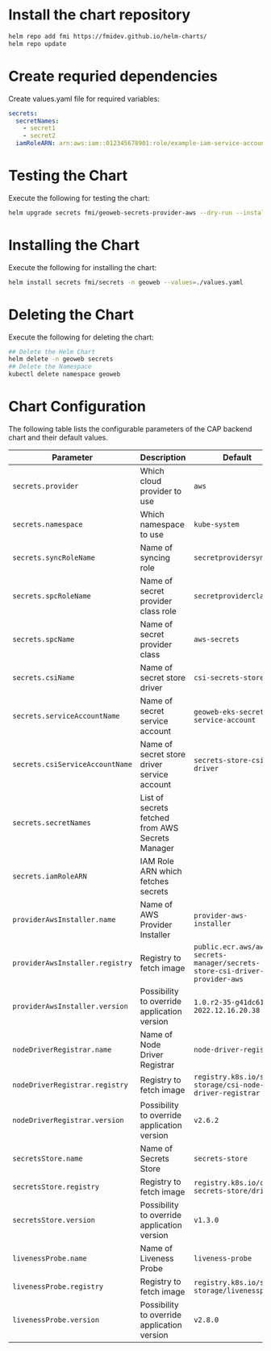 # Install the chart repository

```bash
helm repo add fmi https://fmidev.github.io/helm-charts/
helm repo update
```

# Create requried dependencies

Create values.yaml file for required variables:
```yaml
secrets:
  secretNames:
    - secret1
    - secret2
  iamRoleARN: arn:aws:iam::012345678901:role/example-iam-service-account-role
```

# Testing the Chart
Execute the following for testing the chart:

```bash
helm upgrade secrets fmi/geoweb-secrets-provider-aws --dry-run --install --debug -n geoweb --values=./values.yaml
```

# Installing the Chart

Execute the following for installing the chart:

```bash
helm install secrets fmi/secrets -n geoweb --values=./values.yaml
```

# Deleting the Chart
Execute the following for deleting the chart:

```bash
## Delete the Helm Chart
helm delete -n geoweb secrets
## Delete the Namespace
kubectl delete namespace geoweb
```

# Chart Configuration
The following table lists the configurable parameters of the CAP backend chart and their default values.

| Parameter | Description | Default |
| - | - | - |
| `secrets.provider` | Which cloud provider to use | `aws` |
| `secrets.namespace` | Which namespace to use | `kube-system` |
| `secrets.syncRoleName` | Name of syncing role | `secretprovidersyncing` |
| `secrets.spcRoleName` | Name of secret provider class role | `secretproviderclasses` |
| `secrets.spcName` | Name of secret provider class | `aws-secrets` |
| `secrets.csiName` | Name of secret store driver | `csi-secrets-store` |
| `secrets.serviceAccountName` | Name of secret service account | `geoweb-eks-secret-service-account` |
| `secrets.csiServiceAccountName` | Name of secret store driver service account | `secrets-store-csi-driver` |
| `secrets.secretNames` | List of secrets fetched from AWS Secrets Manager | |
| `secrets.iamRoleARN` | IAM Role ARN which fetches secrets | |
| `providerAwsInstaller.name` | Name of AWS Provider Installer | `provider-aws-installer` |
| `providerAwsInstaller.registry` | Registry to fetch image | `public.ecr.aws/aws-secrets-manager/secrets-store-csi-driver-provider-aws` |
| `providerAwsInstaller.version` | Possibility to override application version | `1.0.r2-35-g41dc61e-2022.12.16.20.38` |
| `nodeDriverRegistrar.name` | Name of Node Driver Registrar | `node-driver-registrar` |
| `nodeDriverRegistrar.registry` | Registry to fetch image | `registry.k8s.io/sig-storage/csi-node-driver-registrar` |
| `nodeDriverRegistrar.version` | Possibility to override application version | `v2.6.2` |
| `secretsStore.name` | Name of Secrets Store | `secrets-store` |
| `secretsStore.registry` | Registry to fetch image | `registry.k8s.io/csi-secrets-store/driver` |
| `secretsStore.version` | Possibility to override application version | `v1.3.0` |
| `livenessProbe.name` | Name of Liveness Probe | `liveness-probe` |
| `livenessProbe.registry` | Registry to fetch image | `registry.k8s.io/sig-storage/livenessprobe` |
| `livenessProbe.version` | Possibility to override application version | `v2.8.0` |
